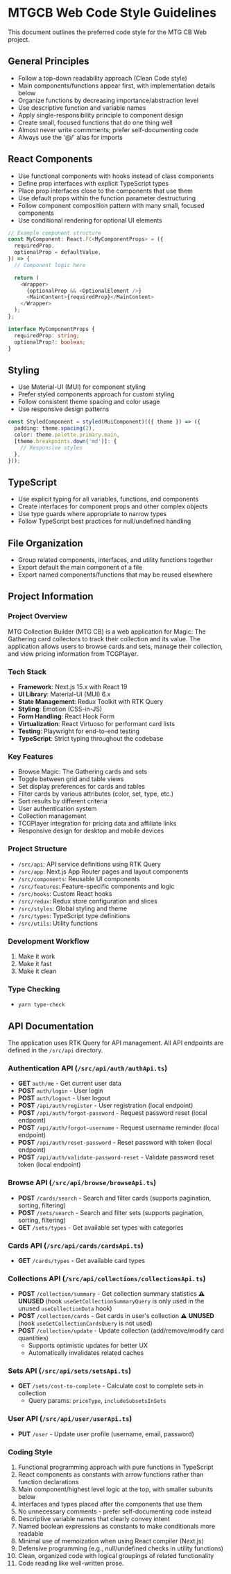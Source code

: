 # MTGCB Web Code Style Guidelines

This document outlines the preferred code style for the MTG CB Web project.

## General Principles

- Follow a top-down readability approach (Clean Code style)
- Main components/functions appear first, with implementation details below
- Organize functions by decreasing importance/abstraction level
- Use descriptive function and variable names
- Apply single-responsibility principle to component design
- Create small, focused functions that do one thing well
- Almost never write commments; prefer self-documenting code
- Always use the '@/' alias for imports

## React Components

- Use functional components with hooks instead of class components
- Define prop interfaces with explicit TypeScript types
- Place prop interfaces close to the components that use them
- Use default props within the function parameter destructuring
- Follow component composition pattern with many small, focused components
- Use conditional rendering for optional UI elements

```typescript
// Example component structure
const MyComponent: React.FC<MyComponentProps> = ({
  requiredProp,
  optionalProp = defaultValue,
}) => {
  // Component logic here

  return (
    <Wrapper>
      {optionalProp && <OptionalElement />}
      <MainContent>{requiredProp}</MainContent>
    </Wrapper>
  );
};

interface MyComponentProps {
  requiredProp: string;
  optionalProp?: boolean;
}
```

## Styling

- Use Material-UI (MUI) for component styling
- Prefer styled components approach for custom styling
- Follow consistent theme spacing and color usage
- Use responsive design patterns

```typescript
const StyledComponent = styled(MuiComponent)(({ theme }) => ({
  padding: theme.spacing(2),
  color: theme.palette.primary.main,
  [theme.breakpoints.down('md')]: {
    // Responsive styles
  },
}));
```

## TypeScript

- Use explicit typing for all variables, functions, and components
- Create interfaces for component props and other complex objects
- Use type guards where appropriate to narrow types
- Follow TypeScript best practices for null/undefined handling

## File Organization

- Group related components, interfaces, and utility functions together
- Export default the main component of a file
- Export named components/functions that may be reused elsewhere

## Project Information

### Project Overview

MTG Collection Builder (MTG CB) is a web application for Magic: The Gathering card collectors to track their collection and its value. The application allows users to browse cards and sets, manage their collection, and view pricing information from TCGPlayer.

### Tech Stack

- **Framework**: Next.js 15.x with React 19
- **UI Library**: Material-UI (MUI) 6.x
- **State Management**: Redux Toolkit with RTK Query
- **Styling**: Emotion (CSS-in-JS)
- **Form Handling**: React Hook Form
- **Virtualization**: React Virtuoso for performant card lists
- **Testing**: Playwright for end-to-end testing
- **TypeScript**: Strict typing throughout the codebase

### Key Features

- Browse Magic: The Gathering cards and sets
- Toggle between grid and table views
- Set display preferences for cards and tables
- Filter cards by various attributes (color, set, type, etc.)
- Sort results by different criteria
- User authentication system
- Collection management
- TCGPlayer integration for pricing data and affiliate links
- Responsive design for desktop and mobile devices

### Project Structure

- `/src/api`: API service definitions using RTK Query
- `/src/app`: Next.js App Router pages and layout components
- `/src/components`: Reusable UI components
- `/src/features`: Feature-specific components and logic
- `/src/hooks`: Custom React hooks
- `/src/redux`: Redux store configuration and slices
- `/src/styles`: Global styling and theme
- `/src/types`: TypeScript type definitions
- `/src/utils`: Utility functions

### Development Workflow

1. Make it work
2. Make it fast
3. Make it clean

### Type Checking

- `yarn type-check`

## API Documentation

The application uses RTK Query for API management. All API endpoints are defined in the `/src/api` directory.

### Authentication API (`/src/api/auth/authApi.ts`)

- **GET** `auth/me` - Get current user data
- **POST** `auth/login` - User login
- **POST** `auth/logout` - User logout
- **POST** `/api/auth/register` - User registration (local endpoint)
- **POST** `/api/auth/forgot-password` - Request password reset (local endpoint)
- **POST** `/api/auth/forgot-username` - Request username reminder (local endpoint)
- **POST** `/api/auth/reset-password` - Reset password with token (local endpoint)
- **POST** `/api/auth/validate-password-reset` - Validate password reset token (local endpoint)

### Browse API (`/src/api/browse/browseApi.ts`)

- **POST** `/cards/search` - Search and filter cards (supports pagination, sorting, filtering)
- **POST** `/sets/search` - Search and filter sets (supports pagination, sorting, filtering)
- **GET** `/sets/types` - Get available set types with categories

### Cards API (`/src/api/cards/cardsApi.ts`)

- **GET** `/cards/types` - Get available card types

### Collections API (`/src/api/collections/collectionsApi.ts`)

- **POST** `/collection/summary` - Get collection summary statistics ⚠️ **UNUSED** (hook `useGetCollectionSummaryQuery` is only used in the unused `useCollectionData` hook)
- **POST** `/collection/cards` - Get cards in user's collection ⚠️ **UNUSED** (hook `useGetCollectionCardsQuery` is not used)
- **POST** `/collection/update` - Update collection (add/remove/modify card quantities)
  - Supports optimistic updates for better UX
  - Automatically invalidates related caches

### Sets API (`/src/api/sets/setsApi.ts`)

- **GET** `/sets/cost-to-complete` - Calculate cost to complete sets in collection
  - Query params: `priceType`, `includeSubsetsInSets`

### User API (`/src/api/user/userApi.ts`)

- **PUT** `/user` - Update user profile (username, email, password)

### Coding Style

1. Functional programming approach with pure functions in TypeScript
2. React components as constants with arrow functions rather than function declarations
3. Main component/highest level logic at the top, with smaller subunits below
4. Interfaces and types placed after the components that use them
5. No unnecessary comments - prefer self-documenting code instead
6. Descriptive variable names that clearly convey intent
7. Named boolean expressions as constants to make conditionals more readable
8. Minimal use of memoization when using React compiler (Next.js)
9. Defensive programming (e.g., null/undefined checks in utility functions)
10. Clean, organized code with logical groupings of related functionality
11. Code reading like well-written prose.
